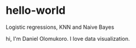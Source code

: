 # hello-world
Logistic regressions, KNN and Naive Bayes

hi,
I'm Daniel Olomukoro. I love data visualization.
